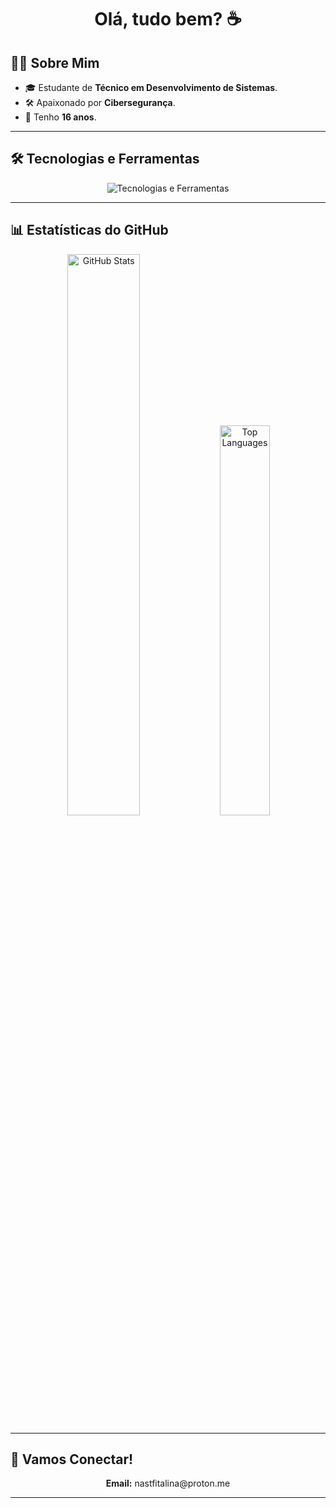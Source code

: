 <h1 align="center">Olá, tudo bem? ☕</h1>

## 👨‍💻 Sobre Mim  

- 🎓 Estudante de **Técnico em Desenvolvimento de Sistemas**.  
- 🛠️ Apaixonado por **Cibersegurança**.  
- 🎂 Tenho **16 anos**.  

---

## 🛠️ Tecnologias e Ferramentas  

<p align="center">
    <img src="https://skillicons.dev/icons?i=java,mysql,sqlite,html,css,js,idea,vscodium,git" alt="Tecnologias e Ferramentas">  
</p>  

---

## 📊 Estatísticas do GitHub  

<p align="center">
  <img src="https://github-readme-stats.vercel.app/api?username=ruslanovt&show_icons=true&theme=dark&hide_border=true&count_private=true&include_all_commits=true" alt="GitHub Stats" width="48%">
  <img src="https://github-readme-stats.vercel.app/api/top-langs/?username=ruslanovt&layout=compact&theme=dark&hide_border=true" alt="Top Languages" width="40%">
</p>  

---

## 🌟 Vamos Conectar!  

<p align="center">
  <strong>Email:</strong> nastfitalina@proton.me  
</p>  

---
